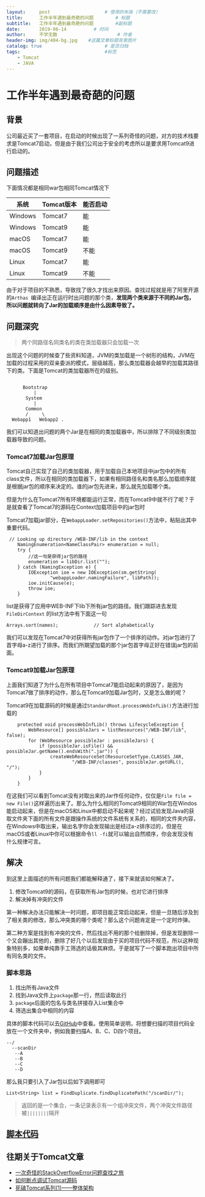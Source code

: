 ```yaml
---
layout:     post                    # 使用的布局（不需要改）
title:      工作半年遇到最奇葩的问题        # 标题
subtitle:   工作半年遇到最奇葩的问题        #副标题
date:       2019-06-14          # 时间
author:     不学无数                      # 作者
header-img: img/404-bg.jpg    #这篇文章标题背景图片
catalog: true                       # 是否归档
tags:                               #标签
    - Tomcat
    - JAVA
---
```



# 工作半年遇到最奇葩的问题

## 背景

公司最近买了一套项目，在启动的时候出现了一系列奇怪的问题，对方的技术栈要求是Tomcat7启动，但是由于我们公司出于安全的考虑所以是要求用Tomcat9进行启动的。

## 问题描述

下面情况都是相同war包相同Tomcat情况下

| 系统 | Tomcat版本 | 能否启动|
|------|-------|--------|
|Windows|Tomcat7|能|
|Windows|Tomcat9|能|
|macOS|Tomcat7|能|
|macOS|Tomcat9|不能|
|Linux|Tomcat7|能|
|Linux|Tomcat9|不能|

由于对于项目的不熟悉，导致找了很久才找出来原因。查找过程就是用了阿里开源的`Arthas `编译出正在运行时出问题的那个类，**发现两个类来源于不同的Jar包，所以问题就转向了Jar的加载顺序是由什么因素导致了。**

## 问题深究

> 两个同路径名同类名的类在类加载器只会加载一次

出现这个问题的时候查了些资料知道，JVM的类加载是一个树形的结构，JVM在加载的过程采用的双亲委派的模式，层级越高，那么类加载器会越早的加载其路径下的类。下面是Tomcat的类加载器所在的级别。


```

      Bootstrap
          |
       System
          |
       Common
       /     \
  Webapp1   Webapp2 .

```

我们可以知道出问题的两个Jar是在相同的类加载器中，所以排除了不同级别类加载器导致的问题。

### Tomcat7加载Jar包原理

Tomcat自己实现了自己的类加载器，用于加载自己本地项目中jar包中的所有class文件，所以在相同的类加载器下，如果有相同路径名和类名那么加载顺序就是根据jar包的顺序来决定的。谁的jar包先进来，那么就先加载哪个类。

但是为什么在Tomcat7所有环境都能运行正常，而在Tomcat9中就不行了呢？于是就查看了Tomcat7的源码在Context加载项目中的jar包时

Tomcat7加载jar部分，在`WebappLoader.setRepositories()`方法中，粘贴出其中重要代码。

```
 // Looking up directory /WEB-INF/lib in the context
    NamingEnumeration<NameClassPair> enumeration = null;
    try {
        //这一句是获得jar包的路径
        enumeration = libDir.list("");
    } catch (NamingException e) {
        IOException ioe = new IOException(sm.getString(
                "webappLoader.namingFailure", libPath));
        ioe.initCause(e);
        throw ioe;
    }

```

list是获得了应用中WEB-INF下lib下所有jar包的路径。我们跟踪进去发现`FileDirContext` 的list方法中有下面这一句

```
Arrays.sort(names);             // Sort alphabetically

```

我们可以发现在Tomcat7中对获得所有jar包作了一个排序的动作。对jar包进行了首字母a-z进行了排序。而我们所期望加载的那个jar包首字母正好在错误jar包的前面。

### Tomcat9加载Jar包原理

上面我们知道了为什么在所有项目中Tomcat7能启动起来的原因了，是因为Tomcat7做了排序的动作，那么在Tomcat9加载Jar包时，又是怎么做的呢？

Tomcat9在加载源码的时候是通过`StandardRoot.processWebInfLib()`方法进行加载的

```
    protected void processWebInfLib() throws LifecycleException {
        WebResource[] possibleJars = listResources("/WEB-INF/lib", false);
        for (WebResource possibleJar : possibleJars) {
            if (possibleJar.isFile() && possibleJar.getName().endsWith(".jar")) {
                createWebResourceSet(ResourceSetType.CLASSES_JAR,
                        "/WEB-INF/classes", possibleJar.getURL(), "/");
            }
        }
    }

```

在这我们可以看到Tomcat没有对取出来的Jar作任何动作，仅仅是`File file = new File()`这样遍历出来了。那么为什么相同的Tomcat9相同的War包在Windos能启动起来，但是在macOS和Linux中都启动不起来呢？经过试验发现Java的获取文件夹下面的所有文件是跟操作系统的文件系统有关系的，相同的文件夹内容，在Windows中取出来，输出名字你会发现输出是经过a-z排序过的，但是在macOS或者Linux中你可以根据命令`ll -fi`就可以输出自然顺序，你会发现没有什么规律可言。

## 解决

到这里上面描述的所有问题我们都能解释通了，接下来就该如何解决了。

1. 修改Tomcat9的源码，在获取所有Jar包的时候，也对它进行排序
2. 解决掉有冲突的文件

第一种解决办法只能解决一时问题，即项目能正常启动起来，但是一旦随后涉及到了相关类的修改，那么冲突类的哪个类呢？那么这个问题肯定是一个定时炸弹。

第二种方案是找到有冲突的文件，然后找出不用的那个给删除掉，但是发现删除一个又会蹦出其他的，删除了好几个以后发现由于买的项目代码不规范，所以这种现象特别多，如果单纯靠手工筛选的话极其麻烦。于是就写了一个脚本跑出项目中所有同名类的文件。

### 脚本思路

1. 找出所有Java文件
2. 找到Java文件上`package`那一行，然后读取此行
3. `package`后面的包名与类名拼接存入List集合中
4. 筛选出集合中相同的内容

具体的脚本代码可以去[GitHub](https://github.com/modouxiansheng/convenientUtil)中查看。使用简单说明，将想要扫描的项目代码全放在一个文件夹中，例如我要扫描A、B、C、D四个项目。

```
--/
  --scanDir
   --A
   --B
   --C
   --D

```

那么我只要引入了Jar包以后如下调用即可

```
List<String> list = FindDuplicate.findDuplicatePath("/scanDir/");

```

> 返回的是一个集合，一条记录表示有一个组冲突文件，两个冲突文件路径被`||||||||`隔开

## [脚本代码](https://github.com/modouxiansheng/convenientUtil)

## 往期关于Tomcat文章

* [一次奇怪的StackOverflowError问题查找之旅](https://juejin.im/post/5ce669e7f265da1bb13f0a97)
* [如何断点调试Tomcat源码](https://juejin.im/post/5cf6366ce51d45105e021275)
* [死磕Tomcat系列(1)——整体架构](https://juejin.im/post/5d007570f265da1b8b2b5671)





